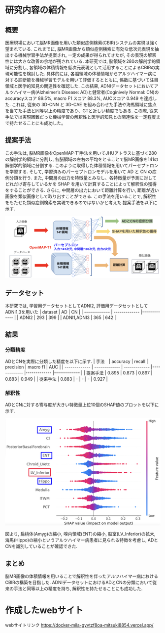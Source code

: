 # 研究内容の紹介
## 概要
医療現場において脳MR画像を用いた類似症例検索(CBIR)システムの実現は強く望まれている. これまでに, 脳MR画像から類似症例検索に有効な低次元表現を抽出する機械学習手法が提案され, 一定の成果が得られてきたが, その表現の解釈性には大きな改善の余地が残されている. 本研究では, 脳領域を280の解剖学的領域に分割し, 各領域の体積情報を低次元表現として活用することによるCBIRの実現可能性を検討した. 具体的には, 各脳領域の体積情報からアルツハイマー病に対する診断能を機械学習モデルを用いて評価するとともに, 係数に基づいて注目領域と医学的知見の関連性を確認した. この結果, ADNIデータセットにおいてアルツハイマー病(Alzheimer’s Disease: AD)と健常者(Coginively Normal: CN)のaccuracyスコア 89.5%, macro F1 スコア 88.3%, AUCスコア 0.949 を達成した. これは, 従来の 3D-CNN と 3D-CAE を組み合わせた手法や海馬領域に焦点を当てた手法と同等以上の精度であり、GTと近しい精度でもある. この際, 従来手法では実現困難だった機械学習の解釈性と医学的知見との関連性を一定程度まで持たせることにも成功した。

## 提案手法
この手法は, 脳MR画像をOpenMAP-T1手法を用いてJHUアトラスに基づく280の解剖学的領域に分割し, 各脳領域の左右の平均をとることで脳MR画像を141の解剖学的領域に分割する. このように取得した体積情報を用いてパーセプトロンを学習する. そして, 学習済みのパーセプトロンモデルを用いて AD と CN の症例分類を行う. また, 中間層の出力を特徴量とみなし、各特徴量が予測に対してどれだけ寄与しているかを SHAP を用いて計算することによって解釈性の獲得をすることができる. さらに, 中間層の出力において距離計算を行い, 距離が近い画像を類似画像として取り出すことができる. この手法を用いることで, 解釈性をもたせた類似症例検索を実現できるのではないかと考えた.提案手法を以下に示す.

<p align="center">
  <a href="./Proposed Method.png">
    <img width="800px" src="./Proposed Method.png" />
  </a>
</p>

## データセット
本研究では, 学習用データセットとしてADNI2, 評価用データセットとしてADNI1,3を用いた
| dataset  | AD | CN | 
| ------------- | ------------- |------------- |
| ADNI2 | 293 | 399 |
| ADNI1,ADNI3 | 365 | 642 |

## 結果
### 分類精度
ADとCNを実際に分類した精度を以下に示す.
| 手法　| accuracy | recall | precision | macro f1 | AUC | 
| ------------- | ------------- | ------------- |------------- |------------- |------------- |
| 提案手法 | 0.895 |  0.873 |  0.897 | 0.883 | 0.949 |
| 従来手法 | 0.883 |  - |  - | - | 0.927 |
### 解釈性
ADとCNに対する寄与度が大きい特徴量上位10個のSHAP値のプロットを以下に示す.
<p align="center">
  <a href="./Interpretability.png">
    <img width="600px" src="./Interpretability.png" />
  </a>
</p>

図より, 扁桃体(Amyg)の縮小, 嗅内領域(ENT)の縮小, 脳室(LV_Inferior)の拡大, 海馬(Hippo)の縮小というアルツハイマー病患者に見られる特徴を考慮し, ADとCNを識別していることが確認できた.

## まとめ
脳MR画像の体積情報を用いることで解釈性を伴ったアルツハイマー病におけるCBIRの構築を目指した. ADNIデータセットにおけるADとCNの分類において従来の手法と同等以上の精度を持ち, 解釈性を持たせることにも成功した.

# 作成したwebサイト
webサイトリンク
https://docker-mila-gyvtzf8oa-mitsuki8854.vercel.app/
